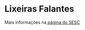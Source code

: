 # Lixeiras Falantes

Mais informações na[ página do SESC](https://www.sescsp.org.br/programacao/218901_LIXEIRAS+FALANTES)
